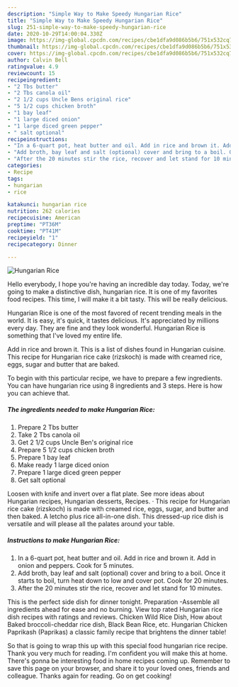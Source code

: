 ```yaml
---
description: "Simple Way to Make Speedy Hungarian Rice"
title: "Simple Way to Make Speedy Hungarian Rice"
slug: 251-simple-way-to-make-speedy-hungarian-rice
date: 2020-10-29T14:00:04.330Z
image: https://img-global.cpcdn.com/recipes/cbe1dfa9d086b5b6/751x532cq70/hungarian-rice-recipe-main-photo.jpg
thumbnail: https://img-global.cpcdn.com/recipes/cbe1dfa9d086b5b6/751x532cq70/hungarian-rice-recipe-main-photo.jpg
cover: https://img-global.cpcdn.com/recipes/cbe1dfa9d086b5b6/751x532cq70/hungarian-rice-recipe-main-photo.jpg
author: Calvin Bell
ratingvalue: 4.9
reviewcount: 15
recipeingredient:
- "2 Tbs butter"
- "2 Tbs canola oil"
- "2 1/2 cups Uncle Bens original rice"
- "5 1/2 cups chicken broth"
- "1 bay leaf"
- "1 large diced onion"
- "1 large diced green pepper"
- " salt optional"
recipeinstructions:
- "In a 6-quart pot, heat butter and oil. Add in rice and brown it. Add in onion and peppers. Cook for 5 minutes."
- "Add broth, bay leaf and salt (optional) cover and bring to a boil. Once it starts to boil, turn heat down to low and cover pot. Cook for 20 minutes."
- "After the 20 minutes stir the rice, recover and let stand for 10 minutes."
categories:
- Recipe
tags:
- hungarian
- rice

katakunci: hungarian rice 
nutrition: 262 calories
recipecuisine: American
preptime: "PT36M"
cooktime: "PT41M"
recipeyield: "1"
recipecategory: Dinner

---
```



![Hungarian Rice](https://img-global.cpcdn.com/recipes/cbe1dfa9d086b5b6/751x532cq70/hungarian-rice-recipe-main-photo.jpg)

Hello everybody, I hope you're having an incredible day today. Today, we're going to make a distinctive dish, hungarian rice. It is one of my favorites food recipes. This time, I will make it a bit tasty. This will be really delicious.

Hungarian Rice is one of the most favored of recent trending meals in the world. It is easy, it's quick, it tastes delicious. It's appreciated by millions every day. They are fine and they look wonderful. Hungarian Rice is something that I've loved my entire life.

Add in rice and brown it. This is a list of dishes found in Hungarian cuisine. This recipe for Hungarian rice cake (rizskoch) is made with creamed rice, eggs, sugar and butter that are baked.


To begin with this particular recipe, we have to prepare a few ingredients. You can have hungarian rice using 8 ingredients and 3 steps. Here is how you can achieve that.

<!--inarticleads1-->

##### The ingredients needed to make Hungarian Rice:

1. Prepare 2 Tbs butter
1. Take 2 Tbs canola oil
1. Get 2 1/2 cups Uncle Ben&#39;s original rice
1. Prepare 5 1/2 cups chicken broth
1. Prepare 1 bay leaf
1. Make ready 1 large diced onion
1. Prepare 1 large diced green pepper
1. Get  salt optional


Loosen with knife and invert over a flat plate. See more ideas about Hungarian recipes, Hungarian desserts, Recipes. · This recipe for Hungarian rice cake (rizskoch) is made with creamed rice, eggs, sugar, and butter and then baked. A letcho plus rice all-in-one dish. This dressed-up rice dish is versatile and will please all the palates around your table. 

<!--inarticleads2-->

##### Instructions to make Hungarian Rice:

1. In a 6-quart pot, heat butter and oil. Add in rice and brown it. Add in onion and peppers. Cook for 5 minutes.
1. Add broth, bay leaf and salt (optional) cover and bring to a boil. Once it starts to boil, turn heat down to low and cover pot. Cook for 20 minutes.
1. After the 20 minutes stir the rice, recover and let stand for 10 minutes.


This is the perfect side dish for dinner tonight. Preparation -Assemble all ingredients ahead for ease and no burning. View top rated Hungarian rice dish recipes with ratings and reviews. Chicken Wild Rice Dish, How about Baked broccoli-cheddar rice dish, Black Bean Rice, etc. Hungarian Chicken Paprikash (Paprikas) a classic family recipe that brightens the dinner table! 

So that is going to wrap this up with this special food hungarian rice recipe. Thank you very much for reading. I'm confident you will make this at home. There's gonna be interesting food in home recipes coming up. Remember to save this page on your browser, and share it to your loved ones, friends and colleague. Thanks again for reading. Go on get cooking!
